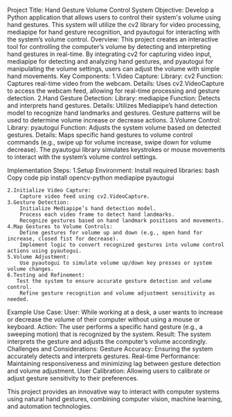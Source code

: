 Project Title: Hand Gesture Volume Control System
Objective: Develop a Python application that allows users to control their system's volume using hand gestures. This system will utilize the cv2 library for video processing, mediapipe for hand gesture recognition, and pyautogui for interacting with the system’s volume control.
Overview: This project creates an interactive tool for controlling the computer’s volume by detecting and interpreting hand gestures in real-time. By integrating cv2 for capturing video input, mediapipe for detecting and analyzing hand gestures, and pyautogui for manipulating the volume settings, users can adjust the volume with simple hand movements.
Key Components: 
     1.Video Capture:
        Library: cv2
        Function: Captures real-time video from the webcam.
        Details: Uses cv2.VideoCapture to access the webcam feed, allowing for real-time processing and gesture detection.
     2.Hand Gesture Detection:
        Library: mediapipe
        Function: Detects and interprets hand gestures.
        Details: Utilizes Mediapipe’s hand detection model to recognize hand landmarks and gestures. Gesture patterns will be used to determine volume increase or decrease actions.
     3.Volume Control:
        Library: pyautogui
        Function: Adjusts the system volume based on detected gestures.
        Details: Maps specific hand gestures to volume control commands (e.g., swipe up for volume increase, swipe down for volume decrease). The pyautogui library simulates keystrokes or mouse movements to interact with the system’s volume control settings.
        
Implementation Steps:
     1.Setup Environment:
        Install required libraries:
            bash
            Copy code
            pip install opencv-python mediapipe pyautogui
            
    2.Initialize Video Capture:
        Capture video feed using cv2.VideoCapture.
    3.Gesture Detection:
        Initialize Mediapipe’s hand detection model.
        Process each video frame to detect hand landmarks.
        Recognize gestures based on hand landmark positions and movements.
    4.Map Gestures to Volume Controls:
        Define gestures for volume up and down (e.g., open hand for increase, closed fist for decrease).
        Implement logic to convert recognized gestures into volume control actions using pyautogui.
    5.Volume Adjustment:
        Use pyautogui to simulate volume up/down key presses or system volume changes.
    6.Testing and Refinement:
       Test the system to ensure accurate gesture detection and volume control.
        Refine gesture recognition and volume adjustment sensitivity as needed.
Example Use Case:
User: While working at a desk, a user wants to increase or decrease the volume of their computer without using a mouse or keyboard.
Action: The user performs a specific hand gesture (e.g., a sweeping motion) that is recognized by the system.
Result: The system interprets the gesture and adjusts the computer’s volume accordingly.
Challenges and Considerations:
Gesture Accuracy: Ensuring the system accurately detects and interprets gestures.
Real-time Performance: Maintaining responsiveness and minimizing lag between gesture detection and volume adjustment.
User Calibration: Allowing users to calibrate or adjust gesture sensitivity to their preferences.

This project provides an innovative way to interact with computer systems using natural hand gestures, combining computer vision, machine learning, and automation technologies.

